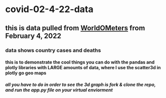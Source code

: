 # covid-02-4-22-data
## this is data pulled from [WorldOMeters](https://www.worldometers.info/coronavirus/) from February 4, 2022
### data shows country cases and deaths 
#### this is to demonstrate the cool things you can do with the pandas and plotly libraries with LARGE amounts of data, where I use the scatter3d in plotly go geo maps
##### all you have to do in order to see the 3d graph is fork & clone the repo, and run the app.py file on your virtual enviorment 
